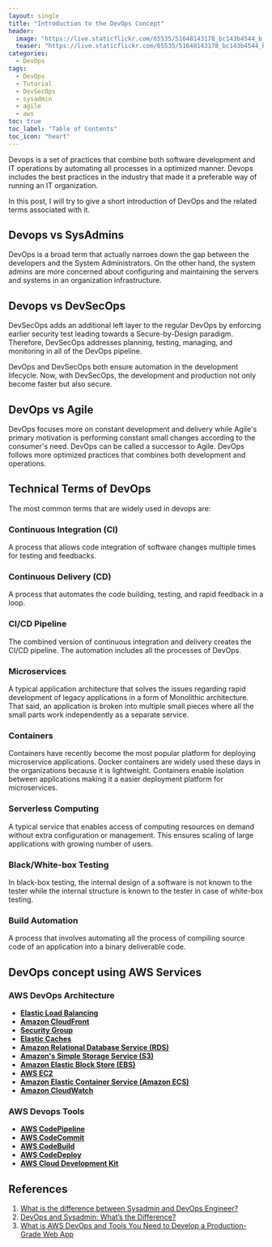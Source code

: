 ```yaml
---
layout: single
title: "Introduction to the DevOps Concept"
header:
  image: "https://live.staticflickr.com/65535/51648143178_bc143b4544_b.jpg"
  teaser: "https://live.staticflickr.com/65535/51648143178_bc143b4544_b.jpg"
categories:
  - DevOps
tags:
  - DevOps
  - Tutorial
  - DevSecOps
  - sysadmin
  - agile
  - aws
toc: true
toc_label: "Table of Contents"
toc_icon: "heart"
---
```




Devops is a set of practices that combine both software development and IT operations by automating all processes in a optimized manner. Devops includes the best practices in the industry that made it a preferable way of running an IT organization.

In this post, I will try to give a short introduction of DevOps and the related terms associated with it.

## Devops vs SysAdmins
DevOps is a broad term that actually narroes down the gap between the developers and the System Administrators. On the other hand, the system admins are more concerned about configuring and maintaining the servers and systems in an organization infrastructure.

## Devops vs DevSecOps
DevSecOps adds an additional left layer to the regular DevOps by enforcing earlier security test leading towards a Secure-by-Design paradigm. Therefore, DevSecOps addresses planning, testing,  managing, and monitoring in all of the DevOps pipeline. 

DevOps and DevSecOps both ensure automation in the development lifecycle. Now, with DevSecOps, the development and production not only become faster but also secure.

## DevOps vs Agile
DevOps focuses more on constant development and delivery while Agile's primary motivation is performing constant small changes according to the consumer's need. DevOps can be called a successor to Agile. DevOps follows more optimized practices that combines both development and operations.

## Technical Terms of DevOps
The most common terms that are widely used in devops are:
### Continuous Integration (CI)
A process that allows code integration of software changes multiple times for testing and feedbacks.

### Continuous Delivery (CD)
A process that automates the code building, testing, and rapid feedback in a loop. 

### CI/CD Pipeline
The combined version of continuous integration and delivery creates the CI/CD pipeline. The automation includes all the processes of DevOps.

### Microservices
A typical application architecture that solves the issues regarding rapid development of legacy applications in a form of Monolithic architecture. That said, an application is broken into multiple small pieces where all the small parts work independently as a separate service.

### Containers
Containers have recently become the most popular platform for deploying microservice applications. Docker containers are widely used these days in the organizations because it is lightweight. Containers enable isolation between applications making it a easier deployment platform for microservices.

### Serverless Computing
A typical service that enables access of computing resources on demand without extra configuration or management. This ensures scaling of large applications with growing number of users.

### Black/White-box Testing
In black-box testing, the internal design of a software is not known to the tester while the internal structure is known to the tester in case of white-box testing.


### Build Automation
A process that involves automating all the process of compiling source code of an application into a binary deliverable code.




## DevOps concept using AWS Services
###  **AWS DevOps Architecture**
- [**Elastic Load Balancing**](https://aws.amazon.com/elasticloadbalancing/)
- [**Amazon CloudFront**](https://aws.amazon.com/cloudfront/)
- [**Security Group**](https://docs.aws.amazon.com/vpc/latest/userguide/VPC_SecurityGroups.html)
- [**Elastic Caches**](https://aws.amazon.com/elasticache/)
- [**Amazon Relational Database Service (RDS)**](https://aws.amazon.com/rds/)
- [**Amazon's Simple Storage Service (S3)**](https://aws.amazon.com/s3/)
- [**Amazon Elastic Block Store (EBS)**](https://aws.amazon.com/ebs/)
- [**AWS EC2**](https://aws.amazon.com/ec2/)
- [**Amazon Elastic Container Service (Amazon ECS)**](https://aws.amazon.com/ecs)
- [**Amazon CloudWatch**](https://aws.amazon.com/cloudwatch/)

### AWS Devops Tools
-   [**AWS CodePipeline**](https://aws.amazon.com/codepipeline/?c=dv&sec=srv "AWS CodePipeline.")
-   [**AWS CodeCommit**](https://aws.amazon.com/codecommit/)
-   [**AWS CodeBuild**](https://aws.amazon.com/codebuild/?c=dv&sec=srv "AWS CodeBuild.")
-   [**AWS CodeDeploy**](https://aws.amazon.com/codedeploy/?c=dv&sec=srv "AWS CodeDeploy.")
-  [**AWS Cloud Development Kit**](https://aws.amazon.com/cdk/?c=dv&sec=srv "AWS Cloud Development Kit.")

## References
1. [What is the difference between Sysadmin and DevOps Engineer?](https://devops.stackexchange.com/questions/157/what-is-the-difference-between-sysadmin-and-devops-engineer)
2. [DevOps and Sysadmin: What’s the Difference?](https://venturi-group.com/devops-and-sysadmin-whats-the-difference/)
3. [What is AWS DevOps and Tools You Need to Develop a Production-Grade Web App](https://www.simplilearn.com/what-is-aws-devops-article)
<!--stackedit_data:
eyJoaXN0b3J5IjpbLTU4NTI3MTIyMV19
-->
